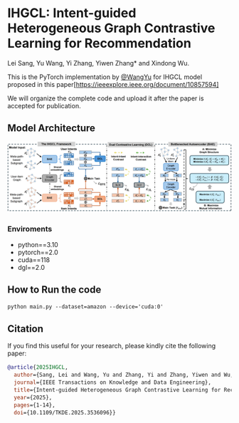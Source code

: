 # IHGCL: Intent-guided Heterogeneous Graph Contrastive Learning for Recommendation
Lei Sang, Yu Wang, Yi Zhang, Yiwen Zhang* and Xindong Wu. 

This is the PyTorch implementation by <a href='https://github.com/wangyu0627'>@WangYu</a> for IHGCL model proposed in this paper[https://ieeexplore.ieee.org/document/10857594]

We will organize the complete code and upload it after the paper is accepted for publication.

## Model Architecture
<img src='model_IHGCL.png' />

### Enviroments
- python==3.10
- pytorch==2.0
- cuda==118
- dgl==2.0
## How to Run the code
```
python main.py --dataset=amazon --device='cuda:0'
```
## Citation

If you find this useful for your research, please kindly cite the following paper:

```bibtex
@article{2025IHGCL,
  author={Sang, Lei and Wang, Yu and Zhang, Yi and Zhang, Yiwen and Wu, Xindong},
  journal={IEEE Transactions on Knowledge and Data Engineering}, 
  title={Intent-guided Heterogeneous Graph Contrastive Learning for Recommendation}, 
  year={2025},
  pages={1-14},
  doi={10.1109/TKDE.2025.3536096}}
